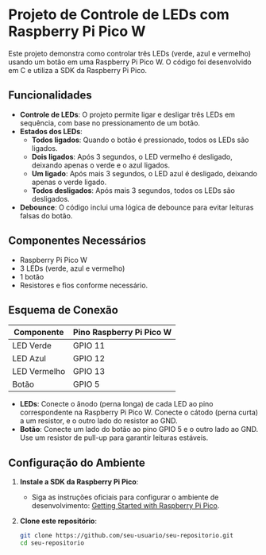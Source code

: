 # Projeto de Controle de LEDs com Raspberry Pi Pico W

Este projeto demonstra como controlar três LEDs (verde, azul e vermelho) usando um botão em uma Raspberry Pi Pico W. O código foi desenvolvido em C e utiliza a SDK da Raspberry Pi Pico.

## Funcionalidades

- **Controle de LEDs**: O projeto permite ligar e desligar três LEDs em sequência, com base no pressionamento de um botão.
- **Estados dos LEDs**:
  - **Todos ligados**: Quando o botão é pressionado, todos os LEDs são ligados.
  - **Dois ligados**: Após 3 segundos, o LED vermelho é desligado, deixando apenas o verde e o azul ligados.
  - **Um ligado**: Após mais 3 segundos, o LED azul é desligado, deixando apenas o verde ligado.
  - **Todos desligados**: Após mais 3 segundos, todos os LEDs são desligados.
- **Debounce**: O código inclui uma lógica de debounce para evitar leituras falsas do botão.

## Componentes Necessários

- Raspberry Pi Pico W
- 3 LEDs (verde, azul e vermelho)
- 1 botão
- Resistores e fios conforme necessário.

## Esquema de Conexão

| Componente  | Pino Raspberry Pi Pico W |
|-------------|--------------------------|
| LED Verde   | GPIO 11                  |
| LED Azul    | GPIO 12                  |
| LED Vermelho| GPIO 13                  |
| Botão       | GPIO 5                   |

- **LEDs**: Conecte o ânodo (perna longa) de cada LED ao pino correspondente na Raspberry Pi Pico W. Conecte o cátodo (perna curta) a um resistor, e o outro lado do resistor ao GND.
- **Botão**: Conecte um lado do botão ao pino GPIO 5 e o outro lado ao GND. Use um resistor de pull-up para garantir leituras estáveis.

## Configuração do Ambiente

1. **Instale a SDK da Raspberry Pi Pico**:
   - Siga as instruções oficiais para configurar o ambiente de desenvolvimento: [Getting Started with Raspberry Pi Pico](https://datasheets.raspberrypi.com/pico/getting-started-with-pico.pdf).

2. **Clone este repositório**:
   ```bash
   git clone https://github.com/seu-usuario/seu-repositorio.git
   cd seu-repositorio